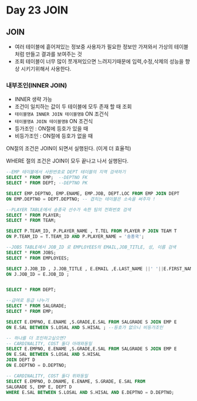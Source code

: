 # Day 23 JOIN

## JOIN
- 여러 테이블에 흩어져있는 정보중 사용자가 필요한 정보만 가져와서 가상의 테이블처럼 만들고 결과를 보여주는 것
- 조회 테이블이 너무 많이 쪼개져있으면 느려지기때문에 입력,수정,삭제의 성능을 향상 시키기위해서 사용한다.

### 내부조인(INNER JOIN) 
- INNER 생략 가능
- 조건이 일치하는 값이 두 테이블에 모두 존재 할 때 조회
- `테이블명A INNER JOIN 테이블명B` ON 조건식
- `테이블명A JOIN 테이블명B` ON 조건식
- 등가조인 : ON절에 등호가 있을 때
- 비등가조인 : ON절에 등호가 없을 때

ON절의 조건은 JOIN이 되면서 실행된다. (이게 더 효율적)

WHERE 절의 조건은 JOIN이 모두 끝나고 나서 실행된다.

```sql
--EMP 테이블에서 사원번호로 DEPT 테이블의 지역 검색하기
SELECT * FROM EMP;	--DEPTNO FK
SELECT * FROM DEPT; --DEPTNO PK

SELECT EMP.DEPTNO, EMP.ENAME, EMP.JOB, DEPT.LOC FROM EMP JOIN DEPT
ON EMP.DEPTNO = DEPT.DEPTNO; -- 겹치는 테이블은 소속을 써주자 !

--PLAYER TABLE에서 송종국 선수가 속한 팀의 전화번호 검색
SELECT * FROM PLAYER;
SELECT * FROM TEAM;

SELECT P.TEAM_ID, P.PLAYER_NAME , T.TEL FROM PLAYER P JOIN TEAM T
ON P.TEAM_ID = T.TEAM_ID AND P.PLAYER_NAME = '송종국';

--JOBS TABLE에서 JOB_ID 로 EMPLOYEES의 EMAIL,JOB_TITLE, 성, 이름 검색
SELECT * FROM JOBS;
SELECT * FROM EMPLOYEES;

SELECT J.JOB_ID , J.JOB_TITLE , E.EMAIL ,E.LAST_NAME ||' '||E.FIRST_NAME 이름 FROM JOBS J JOIN EMPLOYEES E
ON J.JOB_ID = E.JOB_ID ;


SELECT * FROM DEPT;

--급여로 등급 나누기
SELECT * FROM SALGRADE;
SELECT * FROM EMP;

SELECT E.EMPNO, E.ENAME ,S.GRADE,E.SAL FROM SALGRADE S JOIN EMP E
ON E.SAL BETWEEN S.LOSAL AND S.HISAL ; --등호가 없으니 비등가조인

-- 하나를 더 조인하고싶으면?
-- CARDINALITY, COST 둘다 아래와동일
SELECT E.EMPNO, E.ENAME ,S.GRADE,E.SAL FROM SALGRADE S JOIN EMP E
ON E.SAL BETWEEN S.LOSAL AND S.HISAL 
JOIN DEPT D
ON E.DEPTNO = D.DEPTNO;

-- CARDINALITY, COST 둘다 위와동일
SELECT E.EMPNO, D.DNAME, E.ENAME, S.GRADE, E.SAL FROM
SALGRADE S, EMP E, DEPT D
WHERE E.SAL BETWEEN S.LOSAL AND S.HISAL AND E.DEPTNO = D.DEPTNO;
    
```